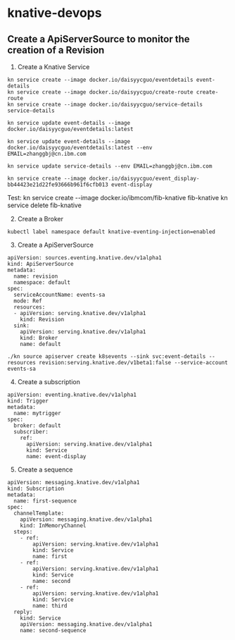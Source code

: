 # knative-devops

## Create a ApiServerSource to monitor the creation of a Revision

1. Create a Knative Service

```
kn service create --image docker.io/daisyycguo/eventdetails event-details
kn service create --image docker.io/daisyycguo/create-route create-route
kn service create --image docker.io/daisyycguo/service-details service-details
```

```
kn service update event-details --image docker.io/daisyycguo/eventdetails:latest 

kn service update event-details --image docker.io/daisyycguo/eventdetails:latest --env EMAIL=zhanggbj@cn.ibm.com

kn service update service-details --env EMAIL=zhanggbj@cn.ibm.com
```

```
kn service create --image docker.io/daisyycguo/event_display-bb44423e21d22fe93666b961f6cfb013 event-display
```

Test:
kn service create --image docker.io/ibmcom/fib-knative fib-knative
kn service delete fib-knative

2. Create a Broker

```
kubectl label namespace default knative-eventing-injection=enabled
```

3. Create a ApiServerSource

```
apiVersion: sources.eventing.knative.dev/v1alpha1
kind: ApiServerSource
metadata:
  name: revision
  namespace: default
spec:
  serviceAccountName: events-sa
  mode: Ref
  resources:
  - apiVersion: serving.knative.dev/v1alpha1
    kind: Revision
  sink:
    apiVersion: serving.knative.dev/v1alpha1
    kind: Broker
    name: default
```

```
./kn source apiserver create k8sevents --sink svc:event-details --resources revision:serving.knative.dev/v1beta1:false --service-account events-sa
```

4. Create a subscription

```
apiVersion: eventing.knative.dev/v1alpha1
kind: Trigger
metadata:
  name: mytrigger
spec:
  broker: default
  subscriber:
    ref:
      apiVersion: serving.knative.dev/v1alpha1
      kind: Service
      name: event-display
```

5. Create a sequence

```
apiVersion: messaging.knative.dev/v1alpha1
kind: Subscription
metadata:
  name: first-sequence
spec:
  channelTemplate:
    apiVersion: messaging.knative.dev/v1alpha1
    kind: InMemoryChannel
  steps:
    - ref:
        apiVersion: serving.knative.dev/v1alpha1
        kind: Service
        name: first
    - ref:
        apiVersion: serving.knative.dev/v1alpha1
        kind: Service
        name: second
    - ref:
        apiVersion: serving.knative.dev/v1alpha1
        kind: Service
        name: third
  reply:
    kind: Service
    apiVersion: messaging.knative.dev/v1alpha1
    name: second-sequence
```